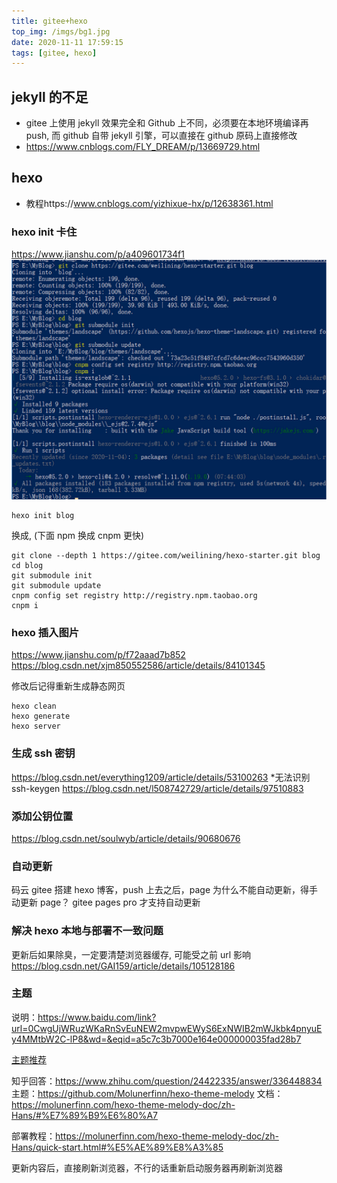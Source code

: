 ```yaml
---
title: gitee+hexo
top_img: /imgs/bg1.jpg
date: 2020-11-11 17:59:15
tags: [gitee, hexo]
---
```


## jekyll 的不足

- gitee 上使用 jekyll 效果完全和 Github 上不同，必须要在本地环境编译再 push, 而 github 自带 jekyll 引擎，可以直接在 github 原码上直接修改
- https://www.cnblogs.com/FLY_DREAM/p/13669729.html

## hexo

- 教程https://www.cnblogs.com/yizhixue-hx/p/12638361.html

### hexo init 卡住

https://www.jianshu.com/p/a409601734f1
![图片](gitee-hexo/1.png)

```
hexo init blog
```

换成, (下面 npm 换成 cnpm 更快)

```
git clone --depth 1 https://gitee.com/weilining/hexo-starter.git blog
cd blog
git submodule init
git submodule update
cnpm config set registry http://registry.npm.taobao.org
cnpm i
```

### hexo 插入图片

https://www.jianshu.com/p/f72aaad7b852
https://blog.csdn.net/xjm850552586/article/details/84101345

修改后记得重新生成静态网页

```
hexo clean
hexo generate
hexo server
```

### 生成 ssh 密钥

https://blog.csdn.net/everything1209/article/details/53100263 \*无法识别 ssh-keygen
https://blog.csdn.net/l508742729/article/details/97510883

### 添加公钥位置

https://blog.csdn.net/soulwyb/article/details/90680676

### 自动更新

码云 gitee 搭建 hexo 博客，push 上去之后，page 为什么不能自动更新，得手动更新 page？
gitee pages pro 才支持自动更新

### 解决 hexo 本地与部署不一致问题

更新后如果除臭，一定要清楚浏览器缓存, 可能受之前 url 影响
https://blog.csdn.net/GAI159/article/details/105128186

### 主题

说明：https://www.baidu.com/link?url=0CwgUjWRuzWKaRnSvEuNEW2mvpwEWyS6ExNWIB2mWJkbk4pnyuEy4MMtbW2C-lP8&wd=&eqid=a5c7c3b7000e164e000000035fad28b7

[主题推荐](https://www.zhihu.com/question/24422335)

知乎回答：https://www.zhihu.com/question/24422335/answer/336448834
主题：https://github.com/Molunerfinn/hexo-theme-melody
文档：https://molunerfinn.com/hexo-theme-melody-doc/zh-Hans/#%E7%89%B9%E6%80%A7

部署教程：https://molunerfinn.com/hexo-theme-melody-doc/zh-Hans/quick-start.html#%E5%AE%89%E8%A3%85

更新内容后，直接刷新浏览器，不行的话重新启动服务器再刷新浏览器
